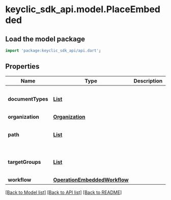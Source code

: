 # keyclic_sdk_api.model.PlaceEmbedded

## Load the model package
```dart
import 'package:keyclic_sdk_api/api.dart';
```

## Properties
Name | Type | Description | Notes
------------ | ------------- | ------------- | -------------
**documentTypes** | [**List<DocumentType>**](DocumentType.md) |  | [optional] [default to const []]
**organization** | [**Organization**](Organization.md) |  | [optional] 
**path** | [**List<NodePath>**](NodePath.md) |  | [optional] [default to const []]
**targetGroups** | [**List<PlaceEmbeddedTargetGroups>**](PlaceEmbeddedTargetGroups.md) |  | [optional] [default to const []]
**workflow** | [**OperationEmbeddedWorkflow**](OperationEmbeddedWorkflow.md) |  | [optional] 

[[Back to Model list]](../README.md#documentation-for-models) [[Back to API list]](../README.md#documentation-for-api-endpoints) [[Back to README]](../README.md)


